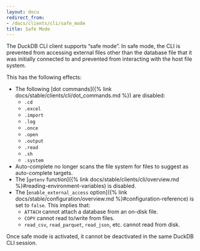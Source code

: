 ```yaml
---
layout: docu
redirect_from:
- /docs/clients/cli/safe_mode
title: Safe Mode
---
```


The DuckDB CLI client supports “safe mode”.
In safe mode, the CLI is prevented from accessing external files other than the database file that it was initially connected to and prevented from interacting with the host file system.

This has the following effects:

* The following [dot commands]({% link docs/stable/clients/cli/dot_commands.md %}) are disabled:
    * `.cd`
    * `.excel`
    * `.import`
    * `.log`
    * `.once`
    * `.open`
    * `.output`
    * `.read`
    * `.sh`
    * `.system`
* Auto-complete no longer scans the file system for files to suggest as auto-complete targets.
* The [`getenv` function]({% link docs/stable/clients/cli/overview.md %}#reading-environment-variables) is disabled.
* The [`enable_external_access` option]({% link docs/stable/configuration/overview.md %}#configuration-reference) is set to `false`. This implies that:
    * `ATTACH` cannot attach a database from an on-disk file.
    * `COPY` cannot read to/write from files.
    * `read_csv`, `read_parquet`, `read_json`, etc. cannot read from disk.

Once safe mode is activated, it cannot be deactivated in the same DuckDB CLI session.
